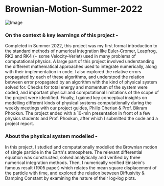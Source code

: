 # Brownian-Motion-Summer-2022
![Image](https://user-images.githubusercontent.com/94242073/212359309-7570ae9e-52a0-4022-a907-4dc2a84cf63f.jpg)

### On the context & key learnings of this project - 
Completed in Summer 2022, this project was my first formal introduction to the standard methods of numerical integration like Euler-Cromer, Leapfrog, RK2 and RK4 (+ some Velocity-Verlet) used in many problems of computational physics. A large part of this project involved understanding the different mathematical approaches used to integrate numerically, along with their implementation in code. I also explored the relative errors propagated by each of these algorithms, and understood the relation between error propagated by an algorithm with the kind of physical system solved for. Checks for total energy and momentum of the system were coded, and important physical and computational limitations of the scope of the project were identified. Finally, I gained key conceptual insights on modelling different kinds of physical systems computationally during the weekly meetings with our project guides, Philip Cherian & Prof. Bikram Phookun. The project ended with a 10-min presentation in front of a few physics students and Prof. Phookun, after which I submitted the code and a project report.

### About the physical system modelled - 
In this project, I studied and computationally modelled the Brownian motion of single particle in the Earth's atmosphere. The relevant differential equation was constructed, solved analytically and verified by three numerical integration methods. Then, I numerically verified Einstein's famous result (1905 paper) which relates the mean square displacement of the particle with time, and explored the relation between Diffusivity & Damping Constant by examining the nature of their log-log plots.
